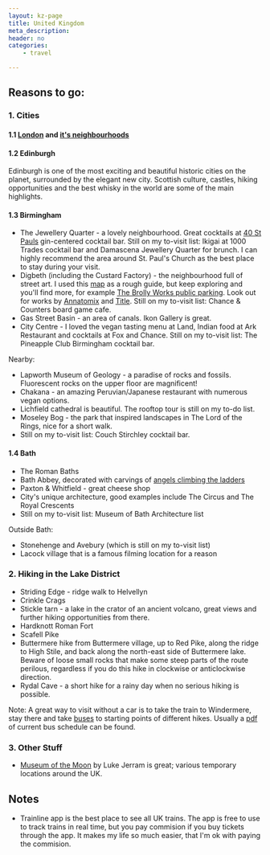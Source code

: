 ```yaml
---
layout: kz-page
title: United Kingdom
meta_description: 
header: no
categories:
    - travel

---
```


## Reasons to go:

### 1. Cities

#### 1.1 [London](/travel/london/) and [it's neighbourhoods](/travel/london-parts/)

#### 1.2 Edinburgh

Edinburgh is one of the most exciting and beautiful historic cities on the planet, surrounded by the elegant new city. Scottish culture, castles, hiking opportunities and the best whisky in the world are some of the main highlights.

#### 1.3 Birmingham

* The Jewellery Quarter - a lovely neighbourhood. Great cocktails at [40 St Pauls](https://www.40stpauls.co.uk/) gin-centered cocktail bar. Still on my to-visit list: Ikigai at 1000 Trades cocktail bar and Damascena Jewellery Quarter for brunch. I can highly recommend the area around St. Paul's Church as the best place to stay during your visit.
* Digbeth (including the Custard Factory) - the neighbourhood full of street art. I used this [map](https://visitbirmingham.com/things-to-see-and-do/graffiti-art-of-digbeth-walk-p1346341) as a rough guide, but keep exploring and you'll find more, for example [The Brolly Works public parking](https://goo.gl/maps/bd1hN4YEQARatiHc9). Look out for works by [Annatomix](https://www.annatomix.com/about) and [Title](https://graffitibytitle.com/gallery/). Still on my to-visit list: Chance & Counters board game cafe.
* Gas Street Basin - an area of canals. Ikon Gallery is great.
* City Centre - I loved the vegan tasting menu at Land, Indian food at Ark Restaurant and cocktails at Fox and Chance. Still on my to-visit list: The Pineapple Club Birmingham cocktail bar.

Nearby:
* Lapworth Museum of Geology - a paradise of rocks and fossils. Fluorescent rocks on the upper floor are magnificent!
* Chakana - an amazing Peruvian/Japanese restaurant with numerous vegan options.
* Lichfield cathedral is beautiful. The rooftop tour is still on my to-do list.
* Moseley Bog - the park that inspired landscapes in The Lord of the Rings, nice for a short walk.
* Still on my to-visit list: Couch Stirchley cocktail bar.



#### 1.4 Bath

* The Roman Baths
* Bath Abbey, decorated with carvings of [angels climbing the ladders](https://curiousrambler.com/the-upside-down-angels-of-bath-abbey/)
* Paxton & Whitfield - great cheese shop
* City's unique architecture, good examples include The Circus and The Royal Crescents
* Still on my to-visit list: Museum of Bath Architecture list

Outside Bath:
* Stonehenge and Avebury (which is still on my to-visit list)
* Lacock village that is a famous filming location for a reason





### 2. Hiking in the Lake District

* Striding Edge - ridge walk to Helvellyn
* Crinkle Crags
* Stickle tarn - a lake in the crator of an ancient volcano, great views and further hiking opportunities from there.
* Hardknott Roman Fort
* Scafell Pike
* Buttermere hike from Buttermere village, up to Red Pike, along the ridge to High Stile, and back along the north-east side of Buttermere lake. Beware of loose small rocks that make some steep parts of the route perilous, regardless if you do this hike in clockwise or anticlockwise direction.
* Rydal Cave - a short hike for a rainy day when no serious hiking is possible.

Note: A great way to visit without a car is to take the train to Windermere, stay there and take [buses](https://www.lakedistrictonboard.com/transport/lake-district-buses/) to starting points of different hikes. Usually a [pdf](https://tiscon-maps-stagecoachbus.s3.amazonaws.com/Timetables/Cumbria/Lakes%20Connection/Summer%202022/CNL%20SUMMER%2022%20Lakes%20Guide%20web.pdf) of current bus schedule can be found.


### 3. Other Stuff

* [Museum of the Moon](https://my-moon.org/) by Luke Jerram is great; various temporary locations around the UK. 


## Notes

* Trainline app is the best place to see all UK trains. The app is free to use to track trains in real time, but you pay commision if you buy tickets through the app. It makes my life so much easier, that I'm ok with paying the commision.
